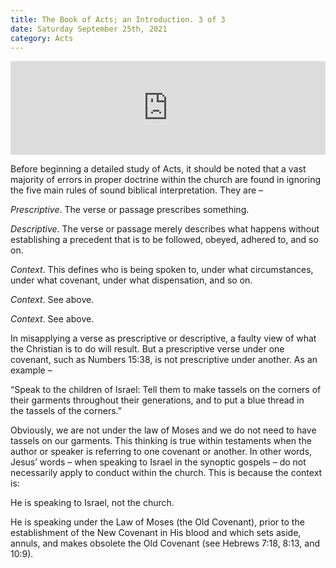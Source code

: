 ```yaml
---
title: The Book of Acts; an Introduction. 3 of 3
date: Saturday September 25th, 2021
category: Acts
---
```

<iframe title="The Book of Acts; an Introduction. 3 of 3" allowtransparency="true" height="150" width="100%" style="border: none; min-width: min(100%, 430px);" scrolling="no" data-name="pb-iframe-player" src="https://www.podbean.com/player-v2/?i=dtheg-10e954b-pb&from=pb6admin&share=1&download=1&rtl=0&fonts=Arial&skin=1&font-color=&btn-skin=7"></iframe>

<!--StartFragment-->

Before beginning a detailed study of Acts, it should be noted that a vast majority of errors in proper doctrine within the church are found in ignoring the five main rules of sound biblical interpretation. They are –

*Prescriptive*. The verse or passage prescribes something.

*Descriptive*. The verse or passage merely describes what happens without establishing a precedent that is to be followed, obeyed, adhered to, and so on.

*Context*. This defines who is being spoken to, under what circumstances, under what covenant, under what dispensation, and so on.

*Context*. See above.

*Context*. See above.



In misapplying a verse as prescriptive or descriptive, a faulty view of what the Christian is to do will result. But a prescriptive verse under one covenant, such as Numbers 15:38, is not prescriptive under another. As an example –



“Speak to the children of Israel: Tell them to make tassels on the corners of their garments throughout their generations, and to put a blue thread in the tassels of the corners.”

Obviously, we are not under the law of Moses and we do not need to have tassels on our garments. This thinking is true within testaments when the author or speaker is referring to one covenant or another. In other words, Jesus’ words – when speaking to Israel in the synoptic gospels – do not necessarily apply to conduct within the church. This is because the context is:

He is speaking to Israel, not the church.

He is speaking under the Law of Moses (the Old Covenant), prior to the establishment of the New Covenant in His blood and which sets aside, annuls, and makes obsolete the Old Covenant (see Hebrews 7:18, 8:13, and 10:9).

<!--EndFragment-->
